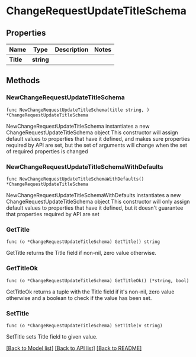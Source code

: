 # ChangeRequestUpdateTitleSchema

## Properties

Name | Type | Description | Notes
------------ | ------------- | ------------- | -------------
**Title** | **string** |  | 

## Methods

### NewChangeRequestUpdateTitleSchema

`func NewChangeRequestUpdateTitleSchema(title string, ) *ChangeRequestUpdateTitleSchema`

NewChangeRequestUpdateTitleSchema instantiates a new ChangeRequestUpdateTitleSchema object
This constructor will assign default values to properties that have it defined,
and makes sure properties required by API are set, but the set of arguments
will change when the set of required properties is changed

### NewChangeRequestUpdateTitleSchemaWithDefaults

`func NewChangeRequestUpdateTitleSchemaWithDefaults() *ChangeRequestUpdateTitleSchema`

NewChangeRequestUpdateTitleSchemaWithDefaults instantiates a new ChangeRequestUpdateTitleSchema object
This constructor will only assign default values to properties that have it defined,
but it doesn't guarantee that properties required by API are set

### GetTitle

`func (o *ChangeRequestUpdateTitleSchema) GetTitle() string`

GetTitle returns the Title field if non-nil, zero value otherwise.

### GetTitleOk

`func (o *ChangeRequestUpdateTitleSchema) GetTitleOk() (*string, bool)`

GetTitleOk returns a tuple with the Title field if it's non-nil, zero value otherwise
and a boolean to check if the value has been set.

### SetTitle

`func (o *ChangeRequestUpdateTitleSchema) SetTitle(v string)`

SetTitle sets Title field to given value.



[[Back to Model list]](../README.md#documentation-for-models) [[Back to API list]](../README.md#documentation-for-api-endpoints) [[Back to README]](../README.md)


